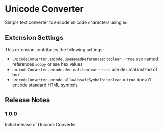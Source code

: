 # Unicode Converter

Simple text converter to encode unicode characters using `he`

## Extension Settings

This extension contributes the following settings:

- `unicodeConverter.encode.useNamedReferences`: `boolean` - `true` use named references `&copy` or use hex values
- `unicodeConverter.encode.decimal`: `boolean` - `true` use decimal instead of hex
- `unicodeConverter.encode.allowUnsafeSymbols`: `boolean` = `true` doesn't encode standard HTML symbols

## Release Notes

### 1.0.0

Initial release of Unicode Converter
